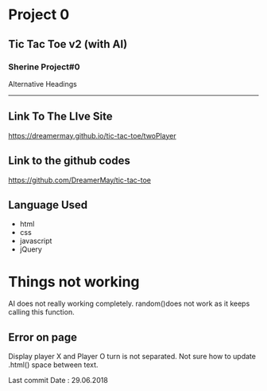 # Project 0

## Tic Tac Toe v2 (with AI)

### Sherine Project#0

Alternative Headings
_____________________

## Link To The LIve Site
 https://dreamermay.github.io/tic-tac-toe/twoPlayer

## Link to the github codes
https://github.com/DreamerMay/tic-tac-toe

## Language Used
 * html
 * css
 * javascript
 * jQuery

# Things not working

AI does not really working completely. random()does not work as it keeps calling this function.

## Error on page
Display player X and Player O turn is not separated. Not sure how to update .html() space between text.

Last commit Date : 29.06.2018
